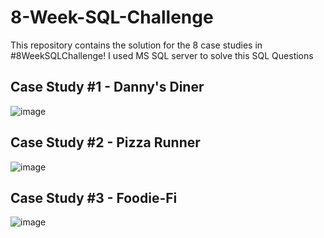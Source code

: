 # 8-Week-SQL-Challenge

This repository contains the solution for the 8 case studies in #8WeekSQLChallenge!
I used MS SQL server to solve this SQL Questions

 
 
## Case Study #1 - Danny's Diner
 
![image](https://user-images.githubusercontent.com/87584678/180666179-3aba78c2-fe04-4c6b-bd53-43a68b01d948.png)


## Case Study #2 - Pizza Runner

![image](https://user-images.githubusercontent.com/87584678/206867431-ef3357db-6f0b-465b-bdf5-eb3b91094119.png)

## Case Study #3 - Foodie-Fi

![image](https://user-images.githubusercontent.com/87584678/221955978-e9bc2a03-b67a-413a-915f-d7166dc39e87.png)


